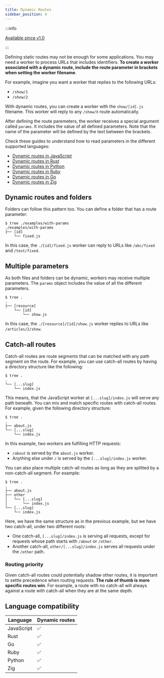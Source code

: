 ```yaml
---
title: Dynamic Routes
sidebar_position: 4
---
```


:::info

[Available since v1.0](https://github.com/vmware-labs/wasm-workers-server/releases/tag/v1.0.0)

:::

Defining static routes may not be enough for some applications. You may need a worker to process URLs that includes identifiers. **To create a worker associated with a dynamic route, include the route parameter in brackets when setting the worker filename**.

For example, imagine you want a worker that replies to the following URLs:

- `/show/1`
- `/show/2`

With dynamic routes, you can create a worker with the `show/[id].js` filename. This worker will reply to any `/show/X` route automatically.

After defining the route paremeters, the worker receives a special argument called `params`. It includes the value of all defined parameters. Note that the name of the parameter will be defined by the text between the brackets.

Check these guides to understand how to read parameters in the different supported languages:

* [Dynamic routes in JavaScript](../languages/javascript.md#dynamic-routes)
* [Dynamic routes in Rust](../languages/rust.md#dynamic-routes)
* [Dynamic routes in Python](../languages/python.md#dynamic-routes)
* [Dynamic routes in Ruby](../languages/ruby.md#dynamic-routes)
* [Dynamic routes in Go](../languages/go.md#dynamic-routes)
* [Dynamic routes in Zig](../languages/zig.md#dynamic-routes)

## Dynamic routes and folders

Folders can follow this pattern too. You can define a folder that has a route parameter:

```
$ tree ./examples/with-params
./examples/with-params
├── [id]
    └── fixed.js
```

In this case, the `./[id]/fixed.js` worker can reply to URLs like `/abc/fixed` and `/test/fixed`.

## Multiple parameters

As both files and folders can be dynamic, workers may receive multiple parameters. The `params` object includes the value of all the different parameters.

```
$ tree .
.
├── [resource]
    └── [id]
        └── show.js
```

In this case, the `./[resource]/[id]/show.js` worker replies to URLs like `/articles/2/show`.

## Catch-all routes

Catch-all routes are route segments that can be matched with any path segment on the route. For example, you can use catch-all routes by having a directory structure like the following:

```
$ tree .
.
└── [...slug]
    └── index.js
```

This means, that the JavaScript worker at `[...slug]/index.js` will serve any path beneath. You can mix and match specific routes with catch-all routes. For example, given the following directory structure:

```
$ tree .
.
├── about.js
└── [...slug]
    └── index.js
```

In this example, two workers are fulfilling HTTP requests:

- `/about` is served by the `about.js` worker.
- Anything else under `/` is served by the `[...slug]/index.js` worker.

You can also place multiple catch-all routes as long as they are splitted by a non-catch-all segment. For example:

```
$ tree .
.
├── about.js
├── other
│   └── [...slug]
│       └── index.js
└── [...slug]
    └── index.js
```

Here, we have the same structure as in the previous example, but we have two catch-all, under two different roots:

- One catch-all, `[...slug]/index.js` is serving all requests, except for requests whose path starts with `/about` or `/other`.
- Another catch-all, `other/[...slug]/index.js` serves all requests under the `/other` path.

### Routing priority

Given catch-all routes could potentially shadow other routes, it is important to settle precedence when routing requests. **The rule of thumb is more specific routes win**. For example, a route with no catch-all will always against a route with catch-all when they are at the same depth.

## Language compatibility

| Language   | Dynamic routes |
|------------|----------------|
| JavaScript | ✅             |
| Rust       | ✅             |
| Go         | ✅             |
| Ruby       | ✅             |
| Python     | ✅             |
| Zig        | ✅             |
